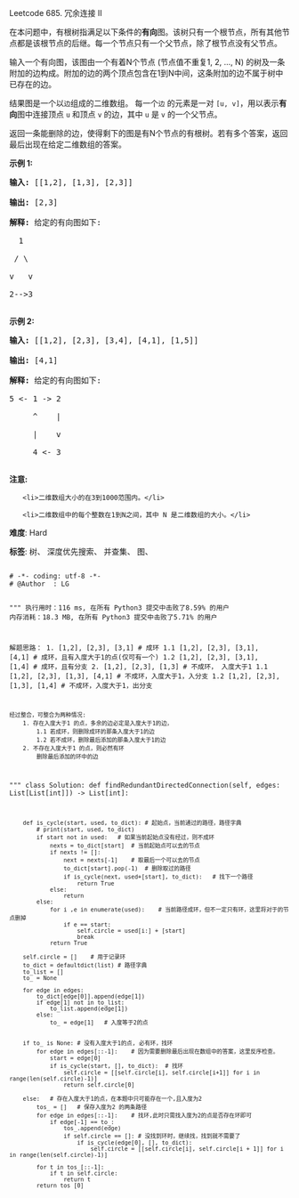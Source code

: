 Leetcode 685. 冗余连接 II
<p>在本问题中，有根树指满足以下条件的<strong>有向</strong>图。该树只有一个根节点，所有其他节点都是该根节点的后继。每一个节点只有一个父节点，除了根节点没有父节点。</p>


<p>输入一个有向图，该图由一个有着N个节点 (节点值不重复1, 2, ..., N) 的树及一条附加的边构成。附加的边的两个顶点包含在1到N中间，这条附加的边不属于树中已存在的边。</p>



<p>结果图是一个以<code>边</code>组成的二维数组。 每一个<code>边</code> 的元素是一对 <code>[u, v]</code>，用以表示<strong>有向</strong>图中连接顶点 <code>u</code> 和顶点 <code>v</code> 的边，其中 <code>u</code> 是 <code>v</code> 的一个父节点。</p>



<p>返回一条能删除的边，使得剩下的图是有N个节点的有根树。若有多个答案，返回最后出现在给定二维数组的答案。</p>



<p><strong>示例&nbsp;1:</strong></p>



<pre><strong>输入:</strong> [[1,2], [1,3], [2,3]]

<strong>输出:</strong> [2,3]

<strong>解释:</strong> 给定的有向图如下:

  1

 / \

v   v

2--&gt;3

</pre>



<p><strong>示例 2:</strong></p>



<pre><strong>输入:</strong> [[1,2], [2,3], [3,4], [4,1], [1,5]]

<strong>输出:</strong> [4,1]

<strong>解释:</strong> 给定的有向图如下:

5 &lt;- 1 -&gt; 2

     ^    |

     |    v

     4 &lt;- 3

</pre>



<p><strong>注意:</strong></p>



<ul>

	<li>二维数组大小的在3到1000范围内。</li>

	<li>二维数组中的每个整数在1到N之间，其中 N 是二维数组的大小。</li>

</ul>





 **难度**: Hard



 **标签**: 树、 深度优先搜索、 并查集、 图、 





<div class="hcb_wrap">
<pre class="prism undefined-numbers lang-python" data-lang="Python"><code>
# -*- coding: utf-8 -*-
# @Author  : LG

"""
执行用时：116 ms, 在所有 Python3 提交中击败了8.59% 的用户
内存消耗：18.3 MB, 在所有 Python3 提交中击败了5.71% 的用户

解题思路：
    1.  [1,2], [2,3], [3,1]     # 成环
    1.1     [1,2], [2,3], [3,1], [4,1]  # 成环，且有入度大于1的点(仅可有一个)
    1.2     [1,2], [2,3], [3,1], [1,4]  # 成环，且有分支
    2.  [1,2], [2,3], [1,3]     # 不成环， 入度大于1
    1.1     [1,2], [2,3], [1,3], [4,1]  # 不成环，入度大于1，入分支
    1.2     [1,2], [2,3], [1,3], [1,4]  # 不成环，入度大于1，出分支

    经过整合，可整合为两种情况:
        1. 存在入度大于1 的点，多余的边必定是入度大于1的边，
            1.1 若成环，则删除成环的那条入度大于1的边
            1.2 若不成环，删除最后添加的那条入度大于1的边
        2. 不存在入度大于1 的点，则必然有环
            删除最后添加的环中的边

"""
class Solution:
    def findRedundantDirectedConnection(self, edges: List[List[int]]) -> List[int]:

        def is_cycle(start, used, to_dict): # 起始点，当前通过的路径，路径字典
            # print(start, used, to_dict)
            if start not in used:   # 如果当前起始点没有经过，则不成环
                nexts = to_dict[start]  # 当前起始点可以去的节点
                if nexts != []:
                    next = nexts[-1]    # 取最后一个可以去的节点
                    to_dict[start].pop(-1)  # 删除取过的路径
                    if is_cycle(next, used+[start], to_dict):   # 找下一个路径
                        return True
                else:
                    return
            else:
                for i ,e in enumerate(used):    # 当前路径成环，但不一定只有环，这里将对于的节点删掉
                    if e == start:
                        self.circle = used[i:] + [start]
                        break
                return True

        self.circle = []    # 用于记录环
        to_dict = defaultdict(list) # 路径字典
        to_list = []
        to_ = None

        for edge in edges:
            to_dict[edge[0]].append(edge[1])
            if edge[1] not in to_list:
                to_list.append(edge[1])
            else:
                to_ = edge[1]   # 入度等于2的点


        if to_ is None: # 没有入度大于1的点, 必有环，找环
            for edge in edges[::-1]:    # 因为需要删除最后出现在数组中的答案，这里反序检查。
                start = edge[0]
                if is_cycle(start, [], to_dict):  # 找环
                    self.circle = [[self.circle[i], self.circle[i+1]] for i in range(len(self.circle)-1)]
                    return self.circle[0]

        else:   # 存在入度大于1的点，在本题中只可能存在一个,且入度为2
            tos_ = []   # 保存入度为2 的两条路径
            for edge in edges[::-1]:    # 找环,此时只需找入度为2的点是否存在环即可
                if edge[-1] == to_:
                    tos_.append(edge)
                    if self.circle == []: # 没找到环时，继续找，找到就不需要了
                        if is_cycle(edge[0], [], to_dict):
                            self.circle = [[self.circle[i], self.circle[i + 1]] for i in range(len(self.circle)-1)]

            for t in tos_[::-1]:
                if t in self.circle:
                    return t
            return tos_[0]

</code></pre></div>
